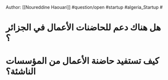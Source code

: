 Author: [[Noureddine Haouari]]
#question/open 
#startup #algeria_Startup #
# هل هناك دعم للحاضنات الأعمال في الجزائر ؟ 
# كيف تستفيد حاضنة الأعمال من المؤسسات الناشئة؟ 

